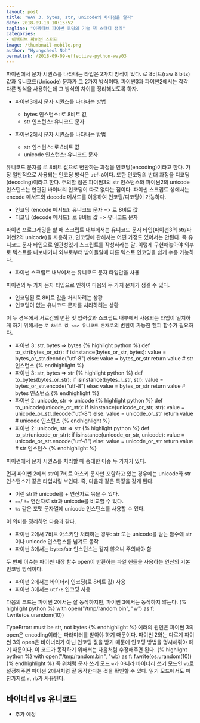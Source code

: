 ```yaml
---
layout: post
title: "WAY 3. bytes, str, unicode의 차이점을 알자"
date: 2018-09-10 10:15:52
tagline: "이펙티브 파이썬 코딩의 기술 책 스터디 정리"
categories:
- 이펙티브 파이썬 스터디
image: /thumbnail-mobile.png
author: "Hyungcheol Noh"
permalink: /2018-09-09-effective-python-way03
---
```


파이썬에서 문자 시퀀스를 나타내는 타입은 2가지 방식이 있다. 로 8비트(raw 8 bits) 값과 유니코드(Unicode) 문자가 그 2가지 방식이다. 파이썬3과 파이썬2에서는 각각 다른 방식을 사용하는데 그 방식의 차이를 정리해보도록 하자.

- 파이썬3에서 문자 시퀀스를 나타내는 방법
    - bytes 인스턴스: 로 8비트 값
    - str 인스턴스: 유니코드 문자

- 파이썬2에서 문자 시퀀스를 나타내는 방법
    - str 인스턴스: 로 8비트 값
    - unicode 인스턴스: 유니코드 문자

유니코드 문자를 로 8비트 값으로 변환하는 과정을 인코딩(encoding)이라고 한다. 가장 일반적으로 사용되는 인코딩 방식은 `utf-8`이다. 또한 인코딩의 반대 과정을 디코딩(decoding)이라고 한다. 주의할 점은 파이썬3의 str 인스턴스와 파이썬2의 unicode 인스턴스는 연관된 바이너리 인코딩이 따로 없다는 점이다. 파이썬 스크립트 상에서는 encode 메서드와 decode 메서드를 이용하여 인코딩/디코딩이 가능하다.
- 인코딩 (encode 메서드): 유니코드 문자 => 로 8비트 값
- 디코딩 (decode 메서드): 로 8비트 값 => 유니코드 문자

파이썬 프로그래밍을 할 때 스크립트 내부에서는 유니코드 문자 타입(파이썬3의 str/파이썬2의 unicode)을 사용하고, 인코딩에 관해서는 어떤 가정도 있어서는 안된다. 즉 유니코드 문자 타입으로 일관성있게 스크립트를 작성하라는 말. 이렇게 구현해놓아야 외부로 텍스트를 내보내거나 외부로부터 받아들일때 다른 텍스트 인코딩을 쉽게 수용 가능하다.
- 파이썬 스크립트 내부에서는 유니코드 문자 타입만을 사용

파이썬의 두 가지 문자 타입으로 인하여 다음의 두 가지 문제가 생길 수 있다.
- 인코딩된 로 8비트 값을 처리하려는 상황
- 인코딩이 없는 유니코드 문자를 처리하려는 상황

이 두 경우에서 서로간의 변환 및 입력값과 스크립트 내부에서 사용되는 타입이 일치하게 하기 위해서는 `로 8비트 값 <=> 유니코드 문자`로의 변환이 가능한 헬퍼 함수가 필요하다.

- 파이썬 3: str, bytes => bytes
{% highlight python %}
def to_str(bytes_or_str):
    if isinstance(bytes_or_str, bytes):
        value = bytes_or_str.decode("utf-8")
    else:
        value = bytes_or_str
    return value  # str 인스턴스
{% endhighlight %}
- 파이썬 3: str, bytes => str
{% highlight python %}
def to_bytes(bytes_or_str):
    if isinstance(bytes_r_str, str):
        value = bytes_or_str.encode("utf-8")
    else:
        value = bytes_or_str
    return value  # bytes 인스턴스
{% endhighlight %}
- 파이썬 2: unicode, str => unicode
{% highlight python %}
def to_unicode(unicode_or_str):
    if isinstance(unicode_or_str, str):
        value = unicode_or_str.decode("utf-8")
    else:
        value = unicode_or_str
    return value  # unicode 인스턴스
{% endhighlight %}
- 파이썬 2: unicode, str => str
{% highlight python %}
def to_str(unicode_or_str):
    if isinstance(unicode_or_str, unicode):
        value = unicode_or_str.encode("utf-8")
    else:
        value = unicode_or_str
    return value  # str 인스턴스
{% endhighlight %}

파이썬에서 문자 시퀀스를 처리할 때 중대한 이슈 두 가지가 있다.

먼저 파이썬 2에서 str이 7비트 아스키 문자만 포함하고 있는 경우에는 unicode와 str 인스턴스가 같은 타입처럼 보인다. 즉, 다음과 같은 특징을 갖게 된다.
- 이런 str과 unicode를 + 연산자로 묶을 수 있다.
- `==`/ `!=` 연산자로 str과 unicode를 비교할 수 있다.
- `%s` 같은 포맷 문자열에 unicode 인스턴스를 사용할 수 있다.

이 의미를 정리하면 다음과 같다.
- 파이썬 2에서 7비트 아스키만 처리하는 경우: str 또는 unicode를 받는 함수에 str이나 unicode 인스턴스를 넘겨도 동작
- 파이썬 3에서는 bytes/str 인스턴스는 같지 않으니 주의해야 함

두 번째 이슈는 파이썬 내장 함수 open이 반환하는 파일 핸들을 사용하는 연산의 기본 인코딩 방식이다.
- 파이썬 2에서는 바이너리 인코딩(로 8비트 값) 사용
- 파이썬 3에서는 `utf-8` 인코딩 사용

다음의 코드는 파이썬 2에서는 잘 동작하지만, 파이썬 3에서는 동작하지 않는다.
{% highlight python %}
with open("/tmp/random.bin", "w") as f:
    f.write(os.urandom(10))

>>>
TypeError: must be str, not bytes
{% endhighlight %}
에러의 원인은 파이썬 3의 open은 encoding이라는 파라미터를 받아야 하기 때문이다. 파이썬 2와는 다르게 파이썬 3의 open은 바이너리가 아닌 인코딩 값을 받기 때문에 인코딩 방법을 명시해줘야 하기 때문이다. 이 코드가 동작하기 위해서는 다음처럼 수정해주면 된다.
{% highlight python %}
with open("/tmp/random.bin", "wb) as f:
    f.write(os.urandom(10))
{% endhighlight %}
즉 위처럼 문자 쓰기 모드 `w`가 아니라 바이너리 쓰기 모드인 `wb`로 설정해주면 파이썬 2에서처럼 잘 동작한다는 것을 확인할 수 있다. 읽기 모드에서도 마찬가지로 `r`, `rb`가 사용된다.

## 바이너리 vs 유니코드
- 추가 예정
